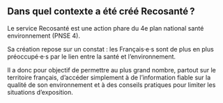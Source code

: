 ## Dans quel contexte a été créé **Recosanté**&#8239;?

Le service Recosanté est une action phare du 4e plan national santé environnement (PNSE 4).

Sa création repose sur un constat : les Français·e·s sont de plus en plus préoccupé·e·s par le lien entre la santé et l’environnement.

Il a donc pour objectif de permettre au plus grand nombre, partout sur le territoire français, d’accéder simplement à de l’information fiable sur la qualité de son environnement et à des conseils pratiques pour limiter les situations d’exposition.
